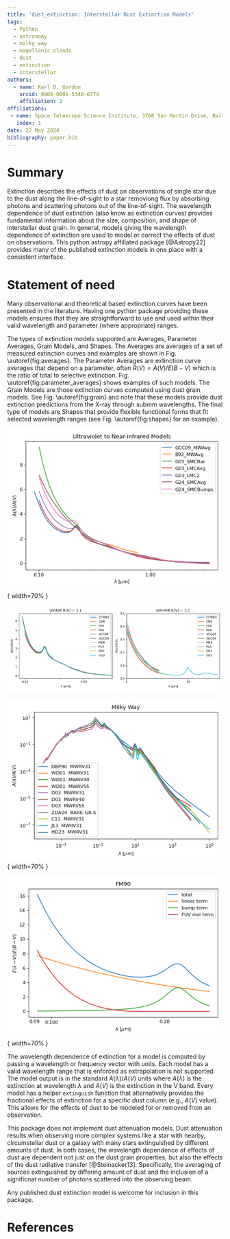 ```yaml
---
title: 'dust_extinction: Interstellar Dust Extinction Models'
tags:
  - Python
  - astronomy
  - milky way
  - magellanic clouds
  - dust
  - extinction
  - interstellar
authors:
  - name: Karl D. Gordon
    orcid: 0000-0001-5340-6774
    affiliation: 1
affiliations:
 - name: Space Telescope Science Institute, 3700 San Martin Drive, Baltimore, MD, 21218, USA
   index: 1
date: 22 May 2024
bibliography: paper.bib
---
```


# Summary

Extinction describes the effects of dust on observations of single star due to
the dust along the line-of-sight to a star removiong flux by absorbing photons
and scattering photons out of the line-of-sight. The wavelength dependence of
dust extinction (also know as extinction curves) provides fundamental
information about the size, composition, and shape of interstellar dust grain.
In general, models giving the wavelength dependence of extinction are used to
model or correct the effects of dust on observations. This python astropy
affiliated package [@Astropy22] provides many of the published extinction models
in one place with a consistent interface.

# Statement of need

Many observational and theoretical based extinction curves have been presented
in the literature. Having one python package providing these models ensures
that they are straightforward to use and used within their valid wavelength
and parameter (where appropriate) ranges.

The types of extinction models supported are Averages, Parameter Averages, Grain
Models, and Shapes. The Averages are averages of a set of measured extinction
curves and examples are shown in Fig. \autoref{fig:averages}. The Parameter
Averages are extinction curve averages that depend on a parameter, often $R(V) =
A(V)/E(B-V)$ which is the ratio of total to selective extinction. Fig.
\autoref{fig:parameter_averages} shows examples of such models. The Grain
Models are those extinction curves computed using dust grain models. See Fig.
\autoref{fig:grain} and note that these models provide dust extinction
predictions from the X-ray through submm wavelengths. The final type of models
are Shapes that provide flexible functional forms that fit selected wavelength
ranges (see Fig. \autoref{fig:shapes} for an example).

![Examples of Average models based on observations in the Milky Way, Large Magellanic Cloud (LMC), and Small Magellanic Cloud (SMC) [@Bastiaansen92; @Gordon03; @Gordon09; @Gordon21; @Gordon24].\label{fig:averages}](average_models_uv_nir.png){
width=70% }

![Examples of Parameter Average models [@Cardelli89; @ODonnell94; @Fitzpatrick99; @Fitzpatrick04; @Valencic04; @Gordon09; @MaizApellaniz14; @Fitzpatrick19; @Decleir22; @Gordon23].\label{fig:parameter_averages}](parameter_average_models.png)

![Examples of Grain models that are based on fitting observed extinction curves as well as other dust observables (e.g., emission and polarization) [@Desert90; @Weingartner01; @Draine03; @Zubko04; @Compiegne11; @Jones13; @Hensley23].\label{fig:grain}](grain_models.png){ width=70% }

![Example of a Shape model that is focused on decomposing the UV extinction curve [@Fitzpatrick90].\label{fig:shapes}](shape_models.png){ width=70% }

The wavelength dependence of extinction for a model is computed by passing a
wavelength or frequency vector with units. Each model has a valid wavelength
range that is enforced as extrapolation is not supported. The model output is in
the standard $A(\lambda)/A(V)$ units where $A(\lambda)$ is the extinction at
wavelength $\lambda$ and $A(V)$ is the extinction in the V band. Every model has
a helper `extinguish` function that alternatively provides the fractional
effects of extinction for a specific dust column (e.g., $A(V)$ value). This
allows for the effects of dust to be modeled for or removed from an observation.

This package does not implement dust attenuation models. Dust attenuation
results when observing more complex systems like a star with nearby,
circumstellar dust or a galaxy with many stars extinguished by different amounts
of dust. In both cases, the wavelength dependence of effects of dust are
dependent not just on the dust grain properties, but also the effects of the
dust radiative transfer [@Steinacker13]. Specifically, the averaging of sources
extinguished by differing amount of dust and the inclusion of a significnat
number of photons scattered into the observing beam.

Any published dust extinction model is welcome for inclusion in this package.

# References